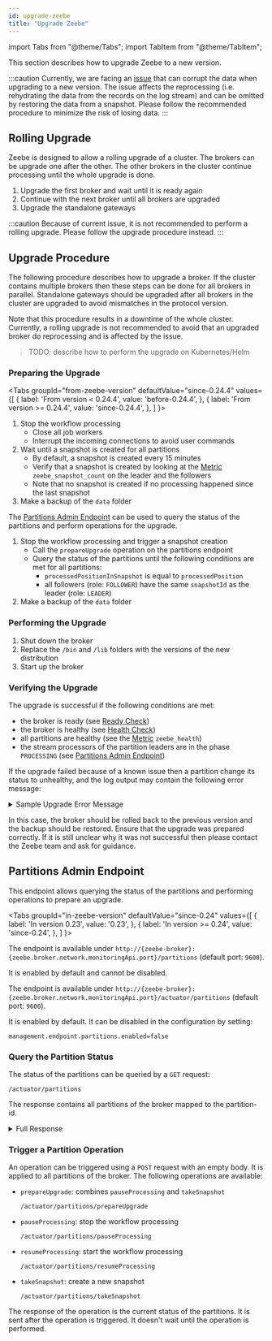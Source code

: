 ```yaml
---
id: upgrade-zeebe
title: "Upgrade Zeebe"
---
```


import Tabs from "@theme/Tabs";
import TabItem from "@theme/TabItem";

This section describes how to upgrade Zeebe to a new version.

:::caution
Currently, we are facing an [issue](https://github.com/zeebe-io/zeebe/issues/5581) that can corrupt the data when upgrading to a new version. The issue affects the reprocessing (i.e. rehydrating the data from the records on the log stream) and can be omitted by restoring the data from a snapshot. Please follow the recommended procedure to minimize the risk of losing data.
:::

## Rolling Upgrade

Zeebe is designed to allow a rolling upgrade of a cluster. The brokers can be upgrade one after the other. The other brokers in the cluster continue processing until the whole upgrade is done.

1. Upgrade the first broker and wait until it is ready again
1. Continue with the next broker until all brokers are upgraded
1. Upgrade the standalone gateways

:::caution
Because of current issue, it is not recommended to perform a rolling upgrade. Please follow the upgrade procedure instead.
:::

## Upgrade Procedure

The following procedure describes how to upgrade a broker. If the cluster contains multiple brokers then these steps can be done for all brokers in parallel. Standalone gateways should be upgraded after all brokers in the cluster are upgraded to avoid mismatches in the protocol version.

Note that this procedure results in a downtime of the whole cluster. Currently, a rolling upgrade is not recommended to avoid that an upgraded broker do reprocessing and is affected by the issue.

> TODO: describe how to perform the upgrade on Kubernetes/Helm

### Preparing the Upgrade

<Tabs groupId="from-zeebe-version" defaultValue="since-0.24.4" values={[ 
{ label: 'From version < 0.24.4', value: 'before-0.24.4', }, 
{ label: 'From version >= 0.24.4', value: 'since-0.24.4', }, 
] }>

<TabItem value="before-0.24.4">

1. Stop the workflow processing
    * Close all job workers
    * Interrupt the incoming connections to avoid user commands
1. Wait until a snapshot is created for all partitions
    * By default, a snapshot is created every 15 minutes
    * Verify that a snapshot is created by looking at the [Metric](metrics.md) `zeebe_snapshot_count` on the leader and the followers
    * Note that no snapshot is created if no processing happened since the last snapshot
1. Make a backup of the `data` folder

</TabItem>

<TabItem value="since-0.24.4">

The [Partitions Admin Endpoint](#partitions-admin-endpoint) can be used to query the status of the partitions and perform operations for the upgrade.

1. Stop the workflow processing and trigger a snapshot creation
    * Call the `prepareUpgrade` operation on the partitions endpoint
    * Query the status of the partitions until the following conditions are met for all partitions:
        * `processedPositionInSnapshot` is equal to `processedPosition`
        * all followers (role: `FOLLOWER`) have the same `snapshotId` as the leader (role: `LEADER`)
1. Make a backup of the `data` folder

</TabItem>
</Tabs>

### Performing the Upgrade

1. Shut down the broker
1. Replace the `/bin` and `/lib` folders with the versions of the new distribution
1. Start up the broker

### Verifying the Upgrade

The upgrade is successful if the following conditions are met:

* the broker is ready (see [Ready Check](health.md#ready-check))
* the broker is healthy (see [Health Check](health.md#health-check))
* all partitions are healthy (see the [Metric](metrics.md#metrics-related-to-health) `zeebe_health`)
* the stream processors of the partition leaders are in the phase `PROCESSING` (see [Partitions Admin Endpoint](#partitions-admin-endpoint))

If the upgrade failed because of a known issue then a partition change its status to unhealthy, and the log output may contain the following error message:

<details>
  <summary>Sample Upgrade Error Message</summary>
  <p>

```
Unexpected error on recovery happens.
io.zeebe.engine.processor.InconsistentReprocessingException: Reprocessing issue detected!
  Restore the data from a backup and follow the recommended upgrade procedure. [cause:
  "The key of the record on the log stream doesn't match to the record from reprocessing.",
  log-stream-record: {"partitionId":1,"value":{"version":1,"bpmnProcessId":"parallel-tasks",
  "workflowKey":2251799813685249,"parentElementInstanceKey":-1,"parentWorkflowInstanceKey":-1,
  "bpmnElementType":"PARALLEL_GATEWAY","flowScopeKey":2251799813685251,
  "elementId":"ExclusiveGateway_0tkgnd5","workflowInstanceKey":2251799813685251},
  "key":2251799813685256,"sourceRecordPosition":4294997784,"valueType":"WORKFLOW_INSTANCE",
  "timestamp":1601025180728,"recordType":"EVENT","intent":"ELEMENT_ACTIVATING",
  "rejectionType":"NULL_VAL","rejectionReason":"","position":4294998112},
  reprocessing-record: {key=2251799813685255, sourceRecordPosition=4294997784,
  intent=WorkflowInstanceIntent:ELEMENT_ACTIVATING, recordType=EVENT}]
```

  </p>
</details>

In this case, the broker should be rolled back to the previous version and the backup should be restored. Ensure that the upgrade was prepared correctly. If it is still unclear why it was not successful then please contact the Zeebe team and ask for guidance.

## Partitions Admin Endpoint

This endpoint allows querying the status of the partitions and performing operations to prepare an upgrade.

<Tabs groupId="in-zeebe-version" defaultValue="since-0.24" values={[ 
{ label: 'In version 0.23', value: '0.23', }, 
{ label: 'In version >= 0.24', value: 'since-0.24', }, 
] }>

<TabItem value="0.23">

The endpoint is available under `http://{zeebe-broker}:{zeebe.broker.network.monitoringApi.port}/partitions` (default port: `9600`). 

It is enabled by default and cannot be disabled.

</TabItem>

<TabItem value="since-0.24">

The endpoint is available under `http://{zeebe-broker}:{zeebe.broker.network.monitoringApi.port}/actuator/partitions` (default port: `9600`).

It is enabled by default. It can be disabled in the configuration by setting:

```
management.endpoint.partitions.enabled=false
```

</TabItem>
</Tabs>

### Query the Partition Status

The status of the partitions can be queried by a `GET` request:
```
/actuator/partitions
```

The response contains all partitions of the broker mapped to the partition-id.

<details>
  <summary>Full Response</summary>
  <p>

```
{
    "1":{
        "role":"LEADER",
        "snapshotId":"399-1-1601275126554-490-490",
        "processedPosition":490,
        "processedPositionInSnapshot":490,
        "streamProcessorPhase":"PROCESSING"
    }
}
```

  </p>
</details>

### Trigger a Partition Operation

An operation can be triggered using a `POST` request with an empty body. It is applied to all partitions of the broker. The following operations are available:
* `prepareUpgrade`: combines `pauseProcessing` and `takeSnapshot`
    ```
    /actuator/partitions/prepareUpgrade
    ```
* `pauseProcessing`: stop the workflow processing
    ```
    /actuator/partitions/pauseProcessing
    ```
* `resumeProcessing`: start the workflow processing
    ```
    /actuator/partitions/resumeProcessing
    ```
* `takeSnapshot`: create a new snapshot
    ```
    /actuator/partitions/takeSnapshot
    ```

The response of the operation is the current status of the partitions. It is sent after the operation is triggered. It doesn't wait until the operation is performed.
